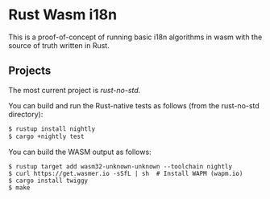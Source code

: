 Rust Wasm i18n
==============

This is a proof-of-concept of running basic i18n algorithms in wasm with the source of truth written in Rust.

## Projects

The most current project is *rust-no-std*.

You can build and run the Rust-native tests as follows (from the rust-no-std directory):

```bash
$ rustup install nightly
$ cargo +nightly test
```

You can build the WASM output as follows:

```
$ rustup target add wasm32-unknown-unknown --toolchain nightly
$ curl https://get.wasmer.io -sSfL | sh  # Install WAPM (wapm.io)
$ cargo install twiggy
$ make
```
